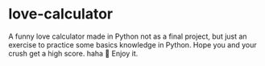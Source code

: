 # love-calculator 
A funny love calculator made in Python not as a final project, but just an exercise to practice some basics knowledge in Python. 
Hope you and your crush get a high score. haha 🥰 
Enjoy it.

